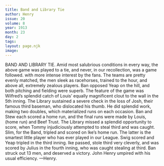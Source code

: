 ```yaml
---
title: Band and Library Tie
author: Henry
issue: 20
volume: 8
year: 1913
month: 23
day: 2
tags:
layout: page.njk
image:
---
```

BAND AND LIBRARY TIE.    Amid most salubrious conditions in every way, the above game was played to a tie, and never, in our recollection, was a game followed. with more intense interest by the fans. The teams are pretty evenly matched, the men sleek as racehorses, trained to the hour, and above all, extremely zealous players. Ban opposed Yeap on the hill, and both pitching and fielding were superb. The feature of the game was Wilfred’s splendid catch of Louis’ equally magnificent clout to the wall in the 5th inning. The Library sustained a severe check in the loss of Josh, their famous third baseman, who dislocated his thumb. He did splendid work, making two doubles, which materialized runs on each occasion. Ban and Stew each scored a home run, and the final runs were made by Louis, (home run) and Beef Trust. The Library missed a splendid opportunity to score, when Tommy injudiciously attempted to steal third and was caught. Slim, for the Band, tripled and scored on Ike’s home run. The latter is the smartest little player who has ever played in our League. Swig scored and Yeap tripled in the third inning. Ike passed, stole third very cleverly, and was scored by Julius in the fourth inning, who was caught stealing at third. Ban struck out 13 men, and deserved a victory. John Henry umpired with his usual efficiency. —Henry. 

